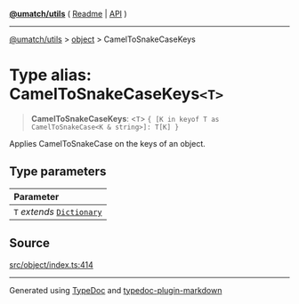 [**@umatch/utils**](../../README.md) ( [Readme](../../README.md) \| [API](../../API.md) )

---

[@umatch/utils](../../API.md) > [object](../README.md) > CamelToSnakeCaseKeys

# Type alias: CamelToSnakeCaseKeys`<T>`

> **CamelToSnakeCaseKeys**: \<`T`\> `{ [K in keyof T as CamelToSnakeCase<K & string>]: T[K] }`

Applies CamelToSnakeCase on the keys of an object.

## Type parameters

| Parameter                                                                       |
| :------------------------------------------------------------------------------ |
| `T` _extends_ [`Dictionary`](../../index/type-aliases/type-alias.Dictionary.md) |

## Source

[src/object/index.ts:414](https://github.com/umatch-oficial/utils/blob/00cf87f/src/object/index.ts#L414)

---

Generated using [TypeDoc](https://typedoc.org/) and [typedoc-plugin-markdown](https://www.npmjs.com/package/typedoc-plugin-markdown)
